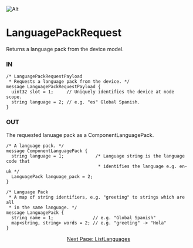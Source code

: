![Alt](../images/Catena%20Logo_PMS2191%20&%20White.png)

# LanguagePackRequest
Returns a language pack from the device model.

### IN
```
/* LanguagePackRequestPayload
 * Requests a language pack from the device. */
message LanguagePackRequestPayload {
  uint32 slot = 1;     // Uniquely identifies the device at node scope.
  string language = 2; // e.g. "es" Global Spanish.
}
```

### OUT
The requested lanuage pack as a ComponentLanguagePack.
```
/* A language pack. */
message ComponentLanguagePack {
  string language = 1;            /* Language string is the language code that
                                   * identifies the language e.g. en-uk */
  LanguagePack language_pack = 2;
}

/* Language Pack
 * A map of string identifiers, e.g. "greeting" to strings which are all
 * in the same language. */
message LanguagePack {
  string name = 1;               // e.g. "Global Spanish"
  map<string, string> words = 2; // e.g. "greeting" -> "Hola"
}
```

<div style="text-align: center">

[Next Page: ListLanguages](gRPCDocs/ListLanguages.html)

</div>